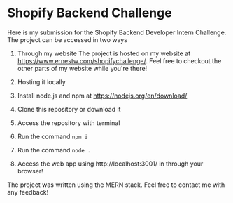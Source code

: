 # Shopify Backend Challenge

Here is my submission for the Shopify Backend Developer Intern Challenge.
The project can be accessed in two ways

1) Through my website
The project is hosted on my website at https://www.ernestw.com/shopifychallenge/. Feel free to checkout the other parts of my website while you're there!

2) Hosting it locally


1) Install node.js and npm at https://nodejs.org/en/download/
2) Clone this repository or download it
3) Access the repository with terminal
4) Run the command `npm i`
5) Run the command `node .`
6) Access the web app using http://localhost:3001/ in through your browser!


The project was written using the MERN stack. Feel free to contact me with any feedback!

